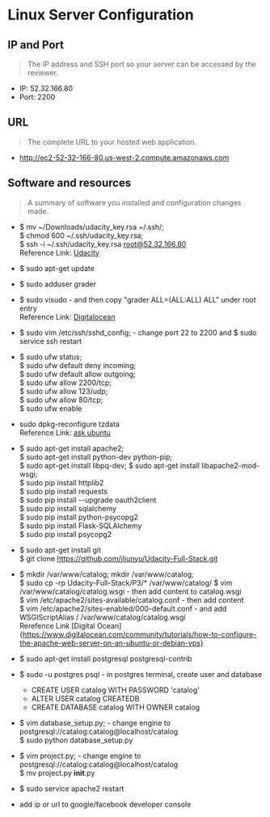 # Linux Server Configuration

## IP and Port
> The IP address and SSH port so your server can be accessed by the reviewer. 

* IP:   52.32.166.80
* Port: 2200

## URL
> The complete URL to your hosted web application. 

* http://ec2-52-32-166-80.us-west-2.compute.amazonaws.com

## Software and resources
> A summary of software you installed and configuration changes made.

* $ mv ~/Downloads/udacity_key.rsa ~/.ssh/;  
  $ chmod 600 ~/.ssh/udacity_key.rsa;  
  $ ssh -i ~/.ssh/udacity_key.rsa root@52.32.166.80  
  Reference Link: [Udacity](https://www.udacity.com/account#!/development_environment)
* $ sudo apt-get update  

* $ sudo adduser grader  

* $ sudo visudo - and then copy "grader  ALL=(ALL:ALL) ALL" under root entry  
  Reference Link: [Digitalocean](https://www.digitalocean.com/community/tutorials/how-to-add-delete-and-grant-sudo-privileges-to-users-on-a-debian-vps)  

* $ sudo vim /etc/ssh/sshd_config; - change port 22 to 2200 and 
  $ sudo service ssh restart  

* $ sudo ufw status;  
  $ sudo ufw default deny incoming;  
  $ sudo ufw default allow outgoing;  
  $ sudo ufw allow 2200/tcp;  
  $ sudo ufw allow 123/udp;  
  $ sudo ufw allow 80/tcp;    
  $ sudo ufw enable  

* sudo dpkg-reconfigure tzdata  
  Reference Link: [ask ubuntu](http://askubuntu.com/questions/138423/how-do-i-change-my-timezone-to-utc-gmt)

* $ sudo apt-get install apache2;  
  $ sudo apt-get install python-dev python-pip;  
  $ sudo apt-get install libpq-dev; 
  $ sudo apt-get install libapache2-mod-wsgi;   
  $ sudo pip install httplib2  
  $ sudo pip install requests  
  $ sudo pip install --upgrade oauth2client  
  $ sudo pip install sqlalchemy  
  $ sudo pip install python-psycopg2  
  $ sudo pip install Flask-SQLAlchemy  
  $ sudo pip install psycopg2  
   
* $ sudo apt-get install git  
  $ git clone https://github.com/jliunyu/Udacity-Full-Stack.git 

* $ mkdir /var/www/catalog; mkdir /var/www/catalog;  
  $ sudo cp -rp Udacity-Full-Stack/P3/* /var/www/catalog/
  $ vim /var/www/catalog/catalog.wsgi - then add content to catalog.wsgi  
  $ vim /etc/apache2/sites-available/catalog.conf - then add content  
  $ vim /etc/apache2/sites-enabled/000-default.conf - and add WSGIScriptAlias / /var/www/catalog/catalog.wsgi  
  Rerefence Link [Digital Ocean]{https://www.digitalocean.com/community/tutorials/how-to-configure-the-apache-web-server-on-an-ubuntu-or-debian-vps}

* $ sudo apt-get install postgresql postgresql-contrib

* $ sudo -u postgres psql - in postgres terminal, create user and database
  * CREATE USER catalog WITH PASSWORD 'catalog'
  * ALTER USER catalog CREATEDB 
  * CREATE DATABASE catalog WITH OWNER catalog 

* $ vim database_setup.py; - change engine to postgresql://catalog:catalog@localhost/catalog  
  $ sudo python database_setup.py

* $ vim project.py; - change engine to postgresql://catalog:catalog@localhost/catalog  
  $ mv project.py __init__.py

* $ sudo service apache2 restart 

* add ip or url to google/facebook developer console  

